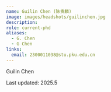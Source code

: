 ```yaml
---
name: Guilin Chen (陈贵麟)
image: images/headshots/guilinchen.jpg
description:
role: current-phd
aliases:
  - G. Chen
  - G Chen
links:
  email: 2300011038@stu.pku.edu.cn
---
```

Guilin Chen

Last updated: 2025.5
